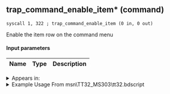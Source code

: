 ## trap_command_enable_item* (command)

`syscall 1, 322 ; trap_command_enable_item (0 in, 0 out)`

Enable the item row on the command menu

#### Input parameters
| Name | Type | Description
|------|------|------------




<details>
	<summary>Appears in:</summary>
| filename | Entity (obj)
|----------|-------------
| msn\TT32_MS303\tt32.bdscript       |           

</details>

<details>
	<summary>Example Usage From msn\TT32_MS303\tt32.bdscript</summary>
```
L60:
 syscall 1, 322 ; trap_command_enable_item (0 in, 0 out)
 pushImm 16130
 syscall 1, 296 ; trap_tutorial_open (1 in, 0 out)
 jmp L101
```
</details>

